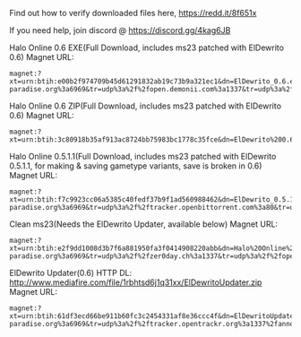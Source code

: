 Find out how to verify downloaded files here, https://redd.it/8f651x
 
If you need help, join discord @ https://discord.gg/4kag6JB
 
Halo Online 0.6 EXE(Full Download, includes ms23 patched with ElDewrito 0.6)
Magnet URL: 

```
magnet:?xt=urn:btih:e00b2f974709b45d61291832ab19c73b9a321ec1&dn=ElDewrito_0.6.exe&tr=udp%3a%2f%2ftracker.coppersurfer.tk%3a6969&tr=udp%3a%2f%2ftracker.openbittorrent.com%3a80&tr=udp%3a%2f%2ftracker.leechers-paradise.org%3a6969&tr=udp%3a%2f%2fopen.demonii.com%3a1337&tr=udp%3a%2f%2ftracker.opentrackr.org%3a1337%2fannounce
```
Halo Online 0.6 ZIP(Full Download, includes ms23 patched with ElDewrito 0.6)
Magnet URL: 
```
magnet:?xt=urn:btih:3c80918b35af913ac8724bb75983bc1778c35fce&dn=ElDewrito%200.6.zip&tr=udp%3a%2f%2ftracker.openbittorrent.com%3a80%2fannounce&tr=udp%3a%2f%2ftracker.opentrackr.org%3a1337%2fannounce
```

Halo Online 0.5.1.1(Full Download, includes ms23 patched with ElDewrito 0.5.1.1, for making & saving gametype variants, save is broken in 0.6)
Magnet URL: 
```
magnet:?xt=urn:btih:f7c9923cc06a5385c40fedf37b9f1ad560988462&dn=ElDewrito_0.5.1.1_Release.zip&tr=udp%3a%2f%2ftracker.coppersurfer.tk%3a6969&tr=udp%3a%2f%2ftracker.leechers-paradise.org%3a6969&tr=udp%3a%2f%2ftracker.openbittorrent.com%3a80&tr=udp%3a%2f%2fopen.demonii.com%3a1337
```

Clean ms23(Needs the ElDewrito Updater, available below)
Magnet URL: 
```
magnet:?xt=urn:btih:e2f9dd1008d3b7f6a881950fa3f0414908220abb&dn=Halo%20Online%201.106708%20cert_ms23.7z&tr=udp%3a%2f%2ftracker.leechers-paradise.org%3a6969&tr=udp%3a%2f%2fzer0day.ch%3a1337&tr=udp%3a%2f%2fopen.demonii.com%3a1337&tr=udp%3a%2f%2ftracker.coppersurfer.tk%3a6969&tr=udp%3a%2f%2fexodus.desync.com%3a6969

```
ElDewrito Updater(0.6)
HTTP DL: http://www.mediafire.com/file/1rbhtsd6j1q31xx/ElDewritoUpdater.zip
Magnet URL: 
```
magnet:?xt=urn:btih:61df3ecd66be911b60fc3c2454331af8e36ccc4f&dn=ElDewritoUpdater.zip&tr=udp%3a%2f%2ftracker.coppersurfer.tk%3a6969&tr=udp%3a%2f%2fopen.demonii.com%3a1337&tr=udp%3a%2f%2ftracker.openbittorrent.com%3a80&tr=udp%3a%2f%2ftracker.leechers-paradise.org%3a6969&tr=udp%3a%2f%2ftracker.opentrackr.org%3a1337%2fannounce
```
